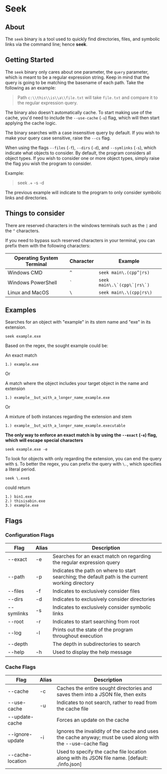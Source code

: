 # Seek

## About
The `seek` binary is a tool used to quickly find directories, files, and symbolic links via the command line; hence **seek**.

## Getting Started
The `seek` binary only cares about one parameter, the `query` parameter, which is meant to be a regular expression string.
Keep in mind that the query is going to be matching the basename of each path. Take the following as an example:

> Path `c:\\this\\is\\a\\file.txt` will take `file.txt` and compare it to the regular expression query.

The binary also doesn't automatically cache.
To start making use of the cache, you'd need to include the `--use-cache` (`-u`) flag, which will then
start applying the cache logic.

The binary searches with a case insensitive query by default.
If you wish to make your query case sensitive, raise the `--cs` flag.

When using the flags `--files` (`-f`), `--dirs` (`-d`), and `--symlinks` (`-s`), which indicate what objects to consider.
By default, the program considers all object types.
If you wish to consider one or more object types, simply raise the flag you wish the program to consider.

Example:

> seek .+ -s -d

The previous example will indicate to the program to only consider symbolic links and directories.


## Things to consider
There are reserved characters in the windows terminals such as the `|` and the `^` characters.

If you need to bypass such reserved characters in your terminal, you can prefix them with the following characters:

|Operating System Terminal|Character| Example|
|-------------------------|---------|--------|
|Windows CMD|`^`|`seek main\.(cpp^\|rs)`|
|Windows PowerShell|`` ` ``|``seek main\.\`(cpp\`\|rs\`)``|
|Linux and MacOS|`\`|`seek main\.\(cpp\|rs\)`|


## Examples
Searches for an object with "example" in its stem name and "exe" in its extension.
```console
seek example.exe
```
Based on the regex, the sought example could be:

An exact match
```text
1.) example.exe
```
Or

A match where the object includes your target object in the name and extension
```text
1.) example__but_with_a_longer_name_example.exe
```
Or

A mixture of both instances regarding the extension and stem
```text
1.) example__but_with_a_longer_name_example.executable
```

**The only way to enforce an exact match is by using the `--exact` (`-e`) flag, which will escape special characters**
```console
seek example.exe -e
```

To look for objects with only regarding the extension, you can end the query with `$`.
To better the regex, you can prefix the query with `\.`, which specifies a literal period.
```console
seek \.exe$
```
could return
```text
1.) bin1.exe
2.) thisisabin.exe
3.) example.exe
```

## Flags
### Configuration Flags

| Flag | Alias | Description |
|------|-|-------------|
|--exact|-e| Searches for an exact match on regarding the regular expression query|
| --path | -p | Indicates the path on where to start searching; the default path is the current working directory |
|--files| -f | Indicates to exclusively consider files |
|--dirs| -d | Indicates to exclusively consider directories|
|--symlinks|-s| Indicates to exclusively consider symbolic links|
| --root | -r | Indicates to start searching from root |
| --log | -l | Prints out the state of the program throughout execution |
| --depth | | The depth in subdirectories to search |
|--help| -h | Used to display the help message|

### Cache Flags

| Flag | Alias | Description |
|------|-|-------------|
|--cache| -c | Caches the entire sought directories and saves them into a JSON file, then exits |
|--use-cache| -u | Indicates to not search, rather to read from the cache file |
|--update-cache| | Forces an update on the cache |
|--ignore-update| -i | Ignores the invalidity of the cache and uses the cache anyway; must be used along with the --use-cache flag |
|--cache-location| | Used to specify the cache file location along with its JSON file name. [default: ./info.json]|
